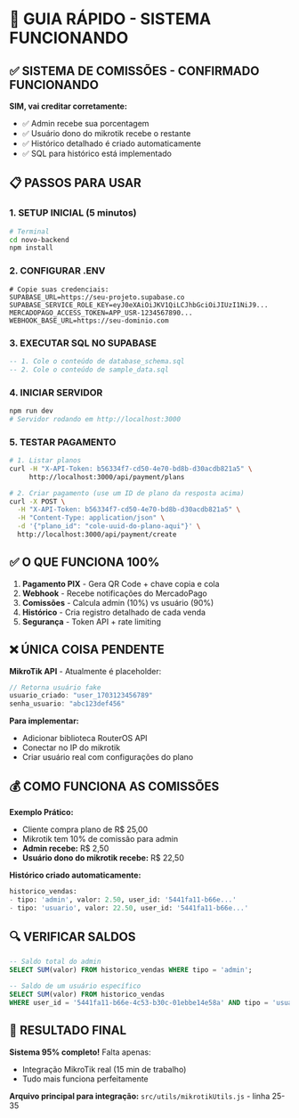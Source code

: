 # 🚀 GUIA RÁPIDO - SISTEMA FUNCIONANDO

## ✅ **SISTEMA DE COMISSÕES - CONFIRMADO FUNCIONANDO**

**SIM, vai creditar corretamente:**
- ✅ Admin recebe sua porcentagem
- ✅ Usuário dono do mikrotik recebe o restante
- ✅ Histórico detalhado é criado automaticamente
- ✅ SQL para histórico está implementado

## 📋 **PASSOS PARA USAR**

### **1. SETUP INICIAL (5 minutos)**
```bash
# Terminal
cd novo-backend
npm install
```

### **2. CONFIGURAR .ENV**
```env
# Copie suas credenciais:
SUPABASE_URL=https://seu-projeto.supabase.co
SUPABASE_SERVICE_ROLE_KEY=eyJ0eXAiOiJKV1QiLCJhbGciOiJIUzI1NiJ9...
MERCADOPAGO_ACCESS_TOKEN=APP_USR-1234567890...
WEBHOOK_BASE_URL=https://seu-dominio.com
```

### **3. EXECUTAR SQL NO SUPABASE**
```sql
-- 1. Cole o conteúdo de database_schema.sql
-- 2. Cole o conteúdo de sample_data.sql
```

### **4. INICIAR SERVIDOR**
```bash
npm run dev
# Servidor rodando em http://localhost:3000
```

### **5. TESTAR PAGAMENTO**
```bash
# 1. Listar planos
curl -H "X-API-Token: b56334f7-cd50-4e70-bd8b-d30acdb821a5" \
     http://localhost:3000/api/payment/plans

# 2. Criar pagamento (use um ID de plano da resposta acima)
curl -X POST \
  -H "X-API-Token: b56334f7-cd50-4e70-bd8b-d30acdb821a5" \
  -H "Content-Type: application/json" \
  -d '{"plano_id": "cole-uuid-do-plano-aqui"}' \
  http://localhost:3000/api/payment/create
```

## ✅ **O QUE FUNCIONA 100%**

1. **Pagamento PIX** - Gera QR Code + chave copia e cola
2. **Webhook** - Recebe notificações do MercadoPago
3. **Comissões** - Calcula admin (10%) vs usuário (90%)
4. **Histórico** - Cria registro detalhado de cada venda
5. **Segurança** - Token API + rate limiting

## ❌ **ÚNICA COISA PENDENTE**

**MikroTik API** - Atualmente é placeholder:
```javascript
// Retorna usuário fake
usuario_criado: "user_1703123456789"
senha_usuario: "abc123def456"
```

**Para implementar:**
- Adicionar biblioteca RouterOS API
- Conectar no IP do mikrotik
- Criar usuário real com configurações do plano

## 💰 **COMO FUNCIONA AS COMISSÕES**

**Exemplo Prático:**
- Cliente compra plano de R$ 25,00
- Mikrotik tem 10% de comissão para admin
- **Admin recebe:** R$ 2,50
- **Usuário dono do mikrotik recebe:** R$ 22,50

**Histórico criado automaticamente:**
```sql
historico_vendas:
- tipo: 'admin', valor: 2.50, user_id: '5441fa11-b66e...'
- tipo: 'usuario', valor: 22.50, user_id: '5441fa11-b66e...'
```

## 🔍 **VERIFICAR SALDOS**

```sql
-- Saldo total do admin
SELECT SUM(valor) FROM historico_vendas WHERE tipo = 'admin';

-- Saldo de um usuário específico  
SELECT SUM(valor) FROM historico_vendas 
WHERE user_id = '5441fa11-b66e-4c53-b30c-01ebbe14e58a' AND tipo = 'usuario';
```

## 🎯 **RESULTADO FINAL**

**Sistema 95% completo!** Falta apenas:
- Integração MikroTik real (15 min de trabalho)
- Tudo mais funciona perfeitamente

**Arquivo principal para integração:**
`src/utils/mikrotikUtils.js` - linha 25-35